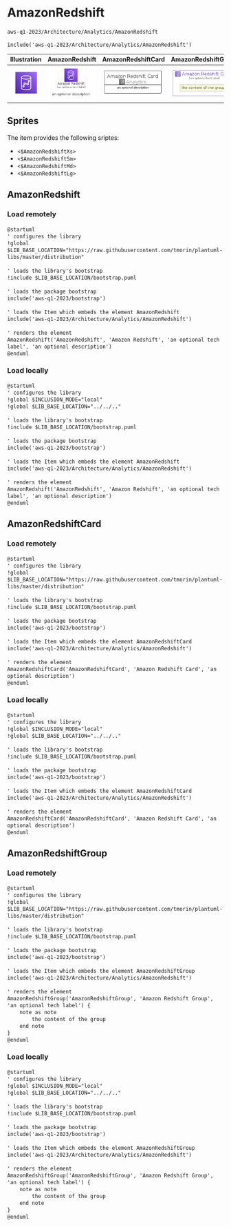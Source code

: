 # AmazonRedshift


```text
aws-q1-2023/Architecture/Analytics/AmazonRedshift
```

```text
include('aws-q1-2023/Architecture/Analytics/AmazonRedshift')
```



| Illustration | AmazonRedshift | AmazonRedshiftCard | AmazonRedshiftGroup |
| :---: | :---: | :---: | :---: |
| ![illustration for Illustration](../../../aws-q1-2023/Architecture/Analytics/AmazonRedshift.png) | ![illustration for AmazonRedshift](../../../aws-q1-2023/Architecture/Analytics/AmazonRedshift.Local.png) | ![illustration for AmazonRedshiftCard](../../../aws-q1-2023/Architecture/Analytics/AmazonRedshiftCard.Local.png) | ![illustration for AmazonRedshiftGroup](../../../aws-q1-2023/Architecture/Analytics/AmazonRedshiftGroup.Local.png) |



## Sprites
The item provides the following sriptes:

- `<$AmazonRedshiftXs>`
- `<$AmazonRedshiftSm>`
- `<$AmazonRedshiftMd>`
- `<$AmazonRedshiftLg>`





## AmazonRedshift

### Load remotely
```plantuml
@startuml
' configures the library
!global $LIB_BASE_LOCATION="https://raw.githubusercontent.com/tmorin/plantuml-libs/master/distribution"

' loads the library's bootstrap
!include $LIB_BASE_LOCATION/bootstrap.puml

' loads the package bootstrap
include('aws-q1-2023/bootstrap')

' loads the Item which embeds the element AmazonRedshift
include('aws-q1-2023/Architecture/Analytics/AmazonRedshift')

' renders the element
AmazonRedshift('AmazonRedshift', 'Amazon Redshift', 'an optional tech label', 'an optional description')
@enduml
```

### Load locally
```plantuml
@startuml
' configures the library
!global $INCLUSION_MODE="local"
!global $LIB_BASE_LOCATION="../../.."

' loads the library's bootstrap
!include $LIB_BASE_LOCATION/bootstrap.puml

' loads the package bootstrap
include('aws-q1-2023/bootstrap')

' loads the Item which embeds the element AmazonRedshift
include('aws-q1-2023/Architecture/Analytics/AmazonRedshift')

' renders the element
AmazonRedshift('AmazonRedshift', 'Amazon Redshift', 'an optional tech label', 'an optional description')
@enduml
```

## AmazonRedshiftCard

### Load remotely
```plantuml
@startuml
' configures the library
!global $LIB_BASE_LOCATION="https://raw.githubusercontent.com/tmorin/plantuml-libs/master/distribution"

' loads the library's bootstrap
!include $LIB_BASE_LOCATION/bootstrap.puml

' loads the package bootstrap
include('aws-q1-2023/bootstrap')

' loads the Item which embeds the element AmazonRedshiftCard
include('aws-q1-2023/Architecture/Analytics/AmazonRedshift')

' renders the element
AmazonRedshiftCard('AmazonRedshiftCard', 'Amazon Redshift Card', 'an optional description')
@enduml
```

### Load locally
```plantuml
@startuml
' configures the library
!global $INCLUSION_MODE="local"
!global $LIB_BASE_LOCATION="../../.."

' loads the library's bootstrap
!include $LIB_BASE_LOCATION/bootstrap.puml

' loads the package bootstrap
include('aws-q1-2023/bootstrap')

' loads the Item which embeds the element AmazonRedshiftCard
include('aws-q1-2023/Architecture/Analytics/AmazonRedshift')

' renders the element
AmazonRedshiftCard('AmazonRedshiftCard', 'Amazon Redshift Card', 'an optional description')
@enduml
```

## AmazonRedshiftGroup

### Load remotely
```plantuml
@startuml
' configures the library
!global $LIB_BASE_LOCATION="https://raw.githubusercontent.com/tmorin/plantuml-libs/master/distribution"

' loads the library's bootstrap
!include $LIB_BASE_LOCATION/bootstrap.puml

' loads the package bootstrap
include('aws-q1-2023/bootstrap')

' loads the Item which embeds the element AmazonRedshiftGroup
include('aws-q1-2023/Architecture/Analytics/AmazonRedshift')

' renders the element
AmazonRedshiftGroup('AmazonRedshiftGroup', 'Amazon Redshift Group', 'an optional tech label') {
    note as note
        the content of the group
    end note
}
@enduml
```

### Load locally
```plantuml
@startuml
' configures the library
!global $INCLUSION_MODE="local"
!global $LIB_BASE_LOCATION="../../.."

' loads the library's bootstrap
!include $LIB_BASE_LOCATION/bootstrap.puml

' loads the package bootstrap
include('aws-q1-2023/bootstrap')

' loads the Item which embeds the element AmazonRedshiftGroup
include('aws-q1-2023/Architecture/Analytics/AmazonRedshift')

' renders the element
AmazonRedshiftGroup('AmazonRedshiftGroup', 'Amazon Redshift Group', 'an optional tech label') {
    note as note
        the content of the group
    end note
}
@enduml
```

